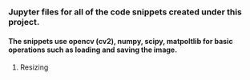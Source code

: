 ### Jupyter files for all of the code snippets created under this project.
#### The snippets use opencv (cv2), numpy, scipy, matpoltlib for basic operations such as loading and saving the image.

1. Resizing  

